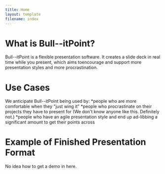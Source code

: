 ```yaml
---
title: Home
layout: template
filename: index
---
```



# What is Bull--itPoint?

Bull--itPoint is a flexible presentation software. It creates a slide deck in real time while you present, which aims toencourage and support more presentation styles and more procrastination. 

# Use Cases

We anticipate Bull--itPoint being used by:
*people who are more comfortable when they "just wing it"
*people who procrastinate on their projects they have to present for (We don't know anyone like this. Definitely not.)
*people who have an agile presentation style and end up ad-libbing a significant amount to get their points across 

# Example of Finished Presentation Format

No idea how to get a demo in here.



